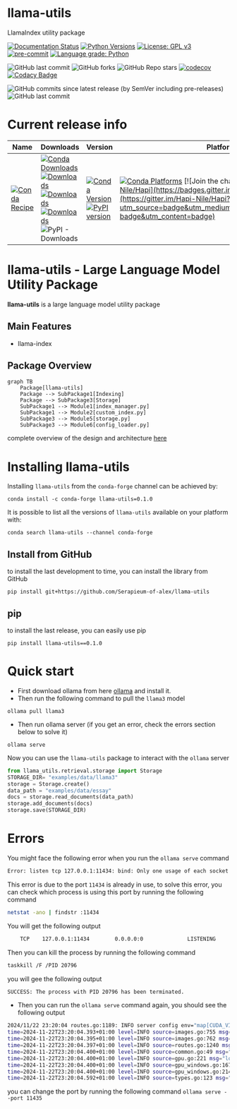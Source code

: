 # llama-utils
LlamaIndex utility package

[![Documentation Status](https://readthedocs.org/projects/llama-utils/badge/?version=latest)](https://llama-utils.readthedocs.io/en/latest/?badge=latest)
[![Python Versions](https://img.shields.io/pypi/pyversions/llama-utils.png)](https://img.shields.io/pypi/pyversions/llama-utils)
[![License: GPL v3](https://img.shields.io/badge/License-GPLv3-blue.svg)](https://www.gnu.org/licenses/gpl-3.0)
[![pre-commit](https://img.shields.io/badge/pre--commit-enabled-brightgreen?logo=pre-commit&logoColor=white)](https://github.com/pre-commit/pre-commit)
[![Language grade: Python](https://img.shields.io/lgtm/grade/python/g/MAfarrag/llama-utils.svg?logo=lgtm&logoWidth=18)](https://lgtm.com/projects/g/MAfarrag/llama-utils/context:python)

![GitHub last commit](https://img.shields.io/github/last-commit/MAfarrag/llama-utils)
![GitHub forks](https://img.shields.io/github/forks/MAfarrag/llama-utils?style=social)
![GitHub Repo stars](https://img.shields.io/github/stars/MAfarrag/llama-utils?style=social)
[![codecov](https://codecov.io/gh/Serapieum-of-alex/llama-utils/branch/main/graph/badge.svg?token=g0DV4dCa8N)](https://codecov.io/gh/Serapieum-of-alex/llama-utils)
[![Codacy Badge](https://app.codacy.com/project/badge/Grade/5e3aa4d0acc843d1a91caf33545ecf03)](https://www.codacy.com/gh/Serapieum-of-alex/llama-utils/dashboard?utm_source=github.com&amp;utm_medium=referral&amp;utm_content=Serapieum-of-alex/llama-utils&amp;utm_campaign=Badge_Grade)

![GitHub commits since latest release (by SemVer including pre-releases)](https://img.shields.io/github/commits-since/mafarrag/llama-utils/0.5.0?include_prereleases&style=plastic)
![GitHub last commit](https://img.shields.io/github/last-commit/mafarrag/llama-utils)

Current release info
====================

| Name                                                                                                                 | Downloads                                                                                                                                                                                                                                                                                                                                                                                                                                                                                                                   | Version                                                                                                                                                                                                                     | Platforms                                                                                                                                                                                                                                                                                                                                 |
|----------------------------------------------------------------------------------------------------------------------|-----------------------------------------------------------------------------------------------------------------------------------------------------------------------------------------------------------------------------------------------------------------------------------------------------------------------------------------------------------------------------------------------------------------------------------------------------------------------------------------------------------------------------|-----------------------------------------------------------------------------------------------------------------------------------------------------------------------------------------------------------------------------|-------------------------------------------------------------------------------------------------------------------------------------------------------------------------------------------------------------------------------------------------------------------------------------------------------------------------------------------|
| [![Conda Recipe](https://img.shields.io/badge/recipe-llama-utils-green.svg)](https://anaconda.org/conda-forge/llama-utils) | [![Conda Downloads](https://img.shields.io/conda/dn/conda-forge/llama-utils.svg)](https://anaconda.org/conda-forge/llama-utils) [![Downloads](https://pepy.tech/badge/llama-utils)](https://pepy.tech/project/llama-utils) [![Downloads](https://pepy.tech/badge/llama-utils/month)](https://pepy.tech/project/llama-utils)  [![Downloads](https://pepy.tech/badge/llama-utils/week)](https://pepy.tech/project/llama-utils)  ![PyPI - Downloads](https://img.shields.io/pypi/dd/llama-utils?color=blue&style=flat-square) | [![Conda Version](https://img.shields.io/conda/vn/conda-forge/llama-utils.svg)](https://anaconda.org/conda-forge/llama-utils) [![PyPI version](https://badge.fury.io/py/llama-utils.svg)](https://badge.fury.io/py/llama-utils) | [![Conda Platforms](https://img.shields.io/conda/pn/conda-forge/llama-utils.svg)](https://anaconda.org/conda-forge/llama-utils) [![Join the chat at https://gitter.im/Hapi-Nile/Hapi](https://badges.gitter.im/Hapi-Nile/Hapi.svg)](https://gitter.im/Hapi-Nile/Hapi?utm_source=badge&utm_medium=badge&utm_campaign=pr-badge&utm_content=badge) |

llama-utils - Large Language Model Utility Package
=====================================================================
**llama-utils** is a large language model utility package


Main Features
-------------

- llama-index

Package Overview
----------------

```mermaid
graph TB
    Package[llama-utils]
    Package --> SubPackage1[Indexing]
    Package --> SubPackage3[Storage]
    SubPackage1 --> Module1[index_manager.py]
    SubPackage1 --> Module2[custom_index.py]
    SubPackage3 --> Module5[storage.py]
    SubPackage3 --> Module6[config_loader.py]
```

complete overview of the design and architecture [here](/docs/design_architecture_diagrams.md)

Installing llama-utils
===============

Installing `llama-utils` from the `conda-forge` channel can be achieved by:

```
conda install -c conda-forge llama-utils=0.1.0
```

It is possible to list all the versions of `llama-utils` available on your platform with:

```
conda search llama-utils --channel conda-forge
```

## Install from GitHub

to install the last development to time, you can install the library from GitHub

```
pip install git+https://github.com/Serapieum-of-alex/llama-utils
```

## pip

to install the last release, you can easily use pip

```
pip install llama-utils==0.1.0
```

Quick start
===========
- First download ollama from here [ollama](https://ollama.com/download) and install it.
- Then run the following command to pull the `llama3` model
```
ollama pull llama3
```
- Then run ollama server (if you get an error, check the errors section below to solve it)
```
ollama serve
```
Now you can use the `llama-utils` package to interact with the `ollama` server

```python
from llama_utils.retrieval.storage import Storage
STORAGE_DIR= "examples/data/llama3"
storage = Storage.create()
data_path = "examples/data/essay"
docs = storage.read_documents(data_path)
storage.add_documents(docs)
storage.save(STORAGE_DIR)
```


Errors
======
You might face the following error when you run the `ollama serve` command
```bash
Error: listen tcp 127.0.0.1:11434: bind: Only one usage of each socket address (protocol/network address/port) is normally permitted.
```
This error is due to the port `11434` is already in use, to solve this error, you can check which process is using this port by running the following command
```bash
netstat -ano | findstr :11434
```
You will get the following output
```bash
    TCP    127.0.0.1:11434        0.0.0.0:0              LISTENING       20796
```
Then you can kill the process by running the following command
```bash
taskkill /F /PID 20796
```
you will gee the following output
```bash
SUCCESS: The process with PID 20796 has been terminated.
```

- Then you can run the `ollama serve` command again, you should see the following output
```bash
2024/11/22 23:20:04 routes.go:1189: INFO server config env="map[CUDA_VISIBLE_DEVICES: GPU_DEVICE_ORDINAL: HIP_VISIBLE_DEVICES: HSA_OVERRIDE_GFX_VERSION: HTTPS_PROXY: HTTP_PROXY: NO_PROXY: OLLAMA_DEBUG:false OLLAMA_FLASH_ATTENTION:false OLLAMA_GPU_OVERHEAD:0 OLLAMA_HOST:http://127.0.0.1:11434 OLLAMA_INTEL_GPU:false OLLAMA_KEEP_ALIVE:5m0s OLLAMA_LLM_LIBRARY: OLLAMA_LOAD_TIMEOUT:5m0s OLLAMA_MAX_LOADED_MODELS:0 OLLAMA_MAX_QUEUE:512 OLLAMA_MODELS:C:\\Users\\eng_m\\.ollama\\models OLLAMA_MULTIUSER_CACHE:false OLLAMA_NOHISTORY:false OLLAMA_NOPRUNE:false OLLAMA_NUM_PARALLEL:0 OLLAMA_ORIGINS:[http://localhost https://localhost http://localhost:* https://localhost:* http://127.0.0.1 https://127.0.0.1 http://127.0.0.1:* https://127.0.0.1:* http://0.0.0.0 https://0.0.0.0 http://0.0.0.0:* https://0.0.0.0:* app://* file://* tauri://* vscode-webview://*] OLLAMA_SCHED_SPREAD:false OLLAMA_TMPDIR: ROCR_VISIBLE_DEVICES:]"
time=2024-11-22T23:20:04.393+01:00 level=INFO source=images.go:755 msg="total blobs: 28"
time=2024-11-22T23:20:04.395+01:00 level=INFO source=images.go:762 msg="total unused blobs removed: 0"
time=2024-11-22T23:20:04.397+01:00 level=INFO source=routes.go:1240 msg="Listening on 127.0.0.1:11434 (version 0.4.1)"
time=2024-11-22T23:20:04.400+01:00 level=INFO source=common.go:49 msg="Dynamic LLM libraries" runners="[cpu cpu_avx cpu_avx2 cuda_v11 cuda_v12 rocm]"
time=2024-11-22T23:20:04.400+01:00 level=INFO source=gpu.go:221 msg="looking for compatible GPUs"
time=2024-11-22T23:20:04.400+01:00 level=INFO source=gpu_windows.go:167 msg=packages count=1
time=2024-11-22T23:20:04.400+01:00 level=INFO source=gpu_windows.go:214 msg="" package=0 cores=8 efficiency=0 threads=16
time=2024-11-22T23:20:04.592+01:00 level=INFO source=types.go:123 msg="inference compute" id=GPU-04f76f9a-be0a-544b-9a6f-8607b8d0a9ab library=cuda variant=v12 compute=8.6 driver=12.6 name="NVIDIA GeForce RTX 3060 Ti" total="8.0 GiB" available="7.0 GiB"
```

you can change the port by running the following command
`ollama serve --port 11435`
